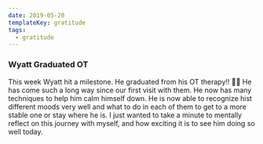 ```yaml
---
date: 2019-05-20
templateKey: gratitude
tags:
  - gratitude
---
```


### Wyatt Graduated OT

This week Wyatt hit a milestone. He graduated from his OT therapy!! 🎉**🎉** He
has come such a long way since our first visit with them. He now has many
techniques to help him calm himself down. He is now able to recognize hist
different moods very well and what to do in each of them to get to a more
stable one or stay where he is. I just wanted to take a minute to mentally
reflect on this journey with myself, and how exciting it is to see him doing so
well today.
